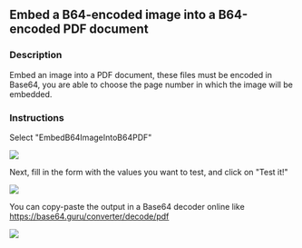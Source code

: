 ## Embed a B64-encoded image into a B64-encoded PDF document

### Description
Embed an image into a PDF document, these files must be encoded in Base64, you are able to choose the page number in which the image will be embedded.

### Instructions
Select "EmbedB64ImageIntoB64PDF"

![](https://i.imgur.com/51TOwho.png)

Next, fill in the form with the values you want to test, and click on "Test it!"

![](https://i.imgur.com/cjBS3iS.png)

You can copy-paste the output in a Base64 decoder online like https://base64.guru/converter/decode/pdf 

![](https://i.imgur.com/XhjrifX.png)
